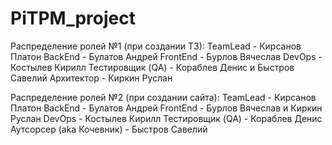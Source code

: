 # PiTPM_project

Распределение ролей №1 (при создании ТЗ):
  TeamLead - Кирсанов Платон
  BackEnd - Булатов Андрей
  FrontEnd - Бурлов Вячеслав
  DevOps - Костылев Кирилл
  Тестировщик (QA) - Кораблев Денис и Быстров Савелий
  Архитектор - Киркин Руслан

Распределение ролей №2 (при создании сайта):
  TeamLead - Кирсанов Платон
  BackEnd - Булатов Андрей
  FrontEnd - Бурлов Вячеслав и Киркин Руслан
  DevOps - Костылев Кирилл
  Тестировщик (QA) - Кораблев Денис
  Аутсорсер (aka Кочевник) - Быстров Савелий
